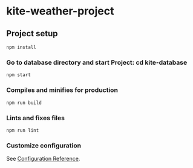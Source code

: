 # kite-weather-project

## Project setup
```
npm install
```

### Go to database directory and start Project: cd kite-database
```
npm start
```

### Compiles and minifies for production
```
npm run build
```

### Lints and fixes files
```
npm run lint
```

### Customize configuration
See [Configuration Reference](https://cli.vuejs.org/config/).
